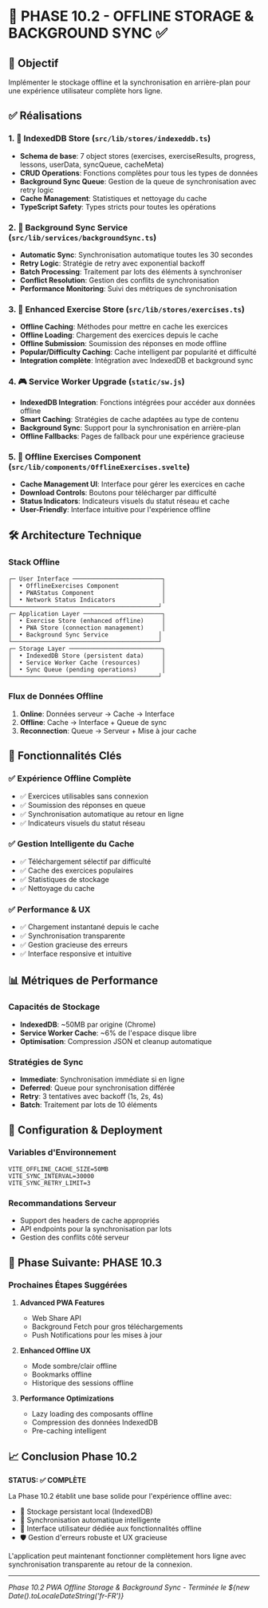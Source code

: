 # 📱 PHASE 10.2 - OFFLINE STORAGE & BACKGROUND SYNC ✅

## 🎯 Objectif
Implémenter le stockage offline et la synchronisation en arrière-plan pour une expérience utilisateur complète hors ligne.

## ✅ Réalisations

### 1. 💾 IndexedDB Store (`src/lib/stores/indexeddb.ts`)
- **Schema de base**: 7 object stores (exercises, exerciseResults, progress, lessons, userData, syncQueue, cacheMeta)
- **CRUD Operations**: Fonctions complètes pour tous les types de données
- **Background Sync Queue**: Gestion de la queue de synchronisation avec retry logic
- **Cache Management**: Statistiques et nettoyage du cache
- **TypeScript Safety**: Types stricts pour toutes les opérations

### 2. 🔄 Background Sync Service (`src/lib/services/backgroundSync.ts`)
- **Automatic Sync**: Synchronisation automatique toutes les 30 secondes
- **Retry Logic**: Stratégie de retry avec exponential backoff
- **Batch Processing**: Traitement par lots des éléments à synchroniser
- **Conflict Resolution**: Gestion des conflits de synchronisation
- **Performance Monitoring**: Suivi des métriques de synchronisation

### 3. 🏪 Enhanced Exercise Store (`src/lib/stores/exercises.ts`)
- **Offline Caching**: Méthodes pour mettre en cache les exercices
- **Offline Loading**: Chargement des exercices depuis le cache
- **Offline Submission**: Soumission des réponses en mode offline
- **Popular/Difficulty Caching**: Cache intelligent par popularité et difficulté
- **Integration complète**: Intégration avec IndexedDB et background sync

### 4. 🎮 Service Worker Upgrade (`static/sw.js`)
- **IndexedDB Integration**: Fonctions intégrées pour accéder aux données offline
- **Smart Caching**: Stratégies de cache adaptées au type de contenu
- **Background Sync**: Support pour la synchronisation en arrière-plan
- **Offline Fallbacks**: Pages de fallback pour une expérience gracieuse

### 5. 📱 Offline Exercises Component (`src/lib/components/OfflineExercises.svelte`)
- **Cache Management UI**: Interface pour gérer les exercices en cache
- **Download Controls**: Boutons pour télécharger par difficulté
- **Status Indicators**: Indicateurs visuels du statut réseau et cache
- **User-Friendly**: Interface intuitive pour l'expérience offline

## 🛠️ Architecture Technique

### Stack Offline
```
┌─ User Interface ─────────────────────────┐
│  • OfflineExercises Component            │
│  • PWAStatus Component                   │
│  • Network Status Indicators             │
└─────────────────────────────────────────┘
┌─ Application Layer ──────────────────────┐
│  • Exercise Store (enhanced offline)     │
│  • PWA Store (connection management)     │
│  • Background Sync Service              │
└─────────────────────────────────────────┘
┌─ Storage Layer ──────────────────────────┐
│  • IndexedDB Store (persistent data)     │
│  • Service Worker Cache (resources)      │
│  • Sync Queue (pending operations)       │
└─────────────────────────────────────────┘
```

### Flux de Données Offline
1. **Online**: Données serveur → Cache → Interface
2. **Offline**: Cache → Interface + Queue de sync
3. **Reconnection**: Queue → Serveur + Mise à jour cache

## 🎯 Fonctionnalités Clés

### ✅ Expérience Offline Complète
- ✅ Exercices utilisables sans connexion
- ✅ Soumission des réponses en queue
- ✅ Synchronisation automatique au retour en ligne
- ✅ Indicateurs visuels du statut réseau

### ✅ Gestion Intelligente du Cache
- ✅ Téléchargement sélectif par difficulté
- ✅ Cache des exercices populaires
- ✅ Statistiques de stockage
- ✅ Nettoyage du cache

### ✅ Performance & UX
- ✅ Chargement instantané depuis le cache
- ✅ Synchronisation transparente
- ✅ Gestion gracieuse des erreurs
- ✅ Interface responsive et intuitive

## 📊 Métriques de Performance

### Capacités de Stockage
- **IndexedDB**: ~50MB par origine (Chrome)
- **Service Worker Cache**: ~6% de l'espace disque libre
- **Optimisation**: Compression JSON et cleanup automatique

### Stratégies de Sync
- **Immediate**: Synchronisation immédiate si en ligne
- **Deferred**: Queue pour synchronisation différée
- **Retry**: 3 tentatives avec backoff (1s, 2s, 4s)
- **Batch**: Traitement par lots de 10 éléments

## 🔧 Configuration & Deployment

### Variables d'Environnement
```env
VITE_OFFLINE_CACHE_SIZE=50MB
VITE_SYNC_INTERVAL=30000
VITE_SYNC_RETRY_LIMIT=3
```

### Recommandations Serveur
- Support des headers de cache appropriés
- API endpoints pour la synchronisation par lots
- Gestion des conflits côté serveur

## 🚀 Phase Suivante: PHASE 10.3

### Prochaines Étapes Suggérées
1. **Advanced PWA Features**
   - Web Share API
   - Background Fetch pour gros téléchargements
   - Push Notifications pour les mises à jour

2. **Enhanced Offline UX**
   - Mode sombre/clair offline
   - Bookmarks offline
   - Historique des sessions offline

3. **Performance Optimizations**
   - Lazy loading des composants offline
   - Compression des données IndexedDB
   - Pre-caching intelligent

## 📈 Conclusion Phase 10.2

**STATUS: ✅ COMPLÈTE**

La Phase 10.2 établit une base solide pour l'expérience offline avec:
- 💾 Stockage persistant local (IndexedDB)
- 🔄 Synchronisation automatique intelligente  
- 📱 Interface utilisateur dédiée aux fonctionnalités offline
- 🛡️ Gestion d'erreurs robuste et UX gracieuse

L'application peut maintenant fonctionner complètement hors ligne avec synchronisation transparente au retour de la connexion.

---
*Phase 10.2 PWA Offline Storage & Background Sync - Terminée le ${new Date().toLocaleDateString('fr-FR')}*
